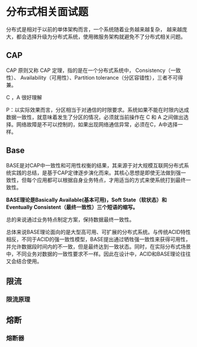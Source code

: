 # 分布式相关面试题

分布式是相对于以前的单体架构而言，一个系统随着业务越来越复杂， 越来越庞大，都会选择升级为分布式系统，使用微服务架构就避免不了分布式相关问题。

## CAP

CAP 原则又称 CAP 定理，指的是在一个分布式系统中， Consistency（一致性）、 Availability（可用性）、Partition tolerance（分区容错性），三者不可得兼。

C ，A 很好理解

P：以实际效果而言，分区相当于对通信的时限要求。系统如果不能在时限内达成数据一致性，就意味着发生了分区的情况，必须就当前操作在 C 和 A 之间做出选择。网络故障是不可以控制的，如果出现网络通信异常，必须在C，A中选择一样。

## Base

BASE是对CAP中一致性和可用性权衡的结果，其来源于对大规模互联网分布式系统实践的总结，是基于CAP定律逐步演化而来。其核心思想是即使无法做到强一致性，但每个应用都可以根据自身业务特点，才用适当的方式来使系统打到最终一致性。

**BASE理论是Basically Available(基本可用)，Soft State（软状态）和Eventually Consistent（最终一致性）三个短语的缩写。**

总的来说通过业务特点制定方案，保持数据最终一致性。

总体来说BASE理论面向的是大型高可用、可扩展的分布式系统。与传统ACID特性相反，不同于ACID的强一致性模型，BASE提出通过牺牲强一致性来获得可用性，并允许数据段时间内的不一致，但是最终达到一致状态。同时，在实际分布式场景中，不同业务对数据的一致性要求不一样。因此在设计中，ACID和BASE理论往往又会结合使用。

## 限流



### 限流原理





## 熔断



### 熔断器



